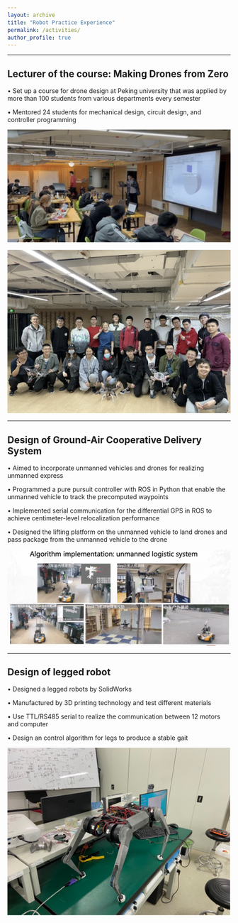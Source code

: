 ```yaml
---
layout: archive
title: "Robot Practice Experience"
permalink: /activities/
author_profile: true
---
```


----
## Lecturer of the course: Making Drones from Zero 

• Set up a course for drone design at Peking university that was applied by more than 100 students from various departments every semester

• Mentored 24 students for mechanical design, circuit design, and controller programming


![lecturer](/images/lecturer.png#width-full) 

![Course](/images/Course.png#width-full)

----

## Design of Ground-Air Cooperative Delivery System

• Aimed to incorporate unmanned vehicles and drones for realizing unmanned express

• Programmed a pure pursuit controller with ROS in Python that enable the unmanned vehicle to track the precomputed waypoints

• Implemented serial communication for the differential GPS in ROS to achieve centimeter-level relocalization performance

• Designed the lifting platform on the unmanned vehicle to land drones and pass package from the unmanned vehicle to the drone

![unmanned delivery](/images/unmanned_delivery.png)

----

## Design of legged robot
• Designed a legged robots by SolidWorks 

• Manufactured by 3D printing technology and test different materials

• Use TTL/RS485 serial to realize the communication between 12 motors and computer

• Design an control algorithm for legs to produce a stable gait

![legged robot](/images/legged_robot.jpg)

<!-- ---- -->

<!-- ## Making Self-balance Car -->


